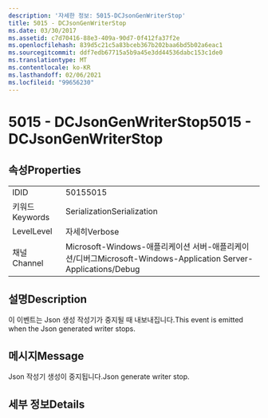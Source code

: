 ```yaml
---
description: '자세한 정보: 5015-DCJsonGenWriterStop'
title: 5015 - DCJsonGenWriterStop
ms.date: 03/30/2017
ms.assetid: c7d70416-88e3-409a-90d7-0f412fa37f2e
ms.openlocfilehash: 839d5c21c5a83bceb367b202baa6bd5b02a6eac1
ms.sourcegitcommit: ddf7edb67715a5b9a45e3dd44536dabc153c1de0
ms.translationtype: MT
ms.contentlocale: ko-KR
ms.lasthandoff: 02/06/2021
ms.locfileid: "99656230"
---
```

# <a name="5015---dcjsongenwriterstop"></a><span data-ttu-id="a8a39-103">5015 - DCJsonGenWriterStop</span><span class="sxs-lookup"><span data-stu-id="a8a39-103">5015 - DCJsonGenWriterStop</span></span>

## <a name="properties"></a><span data-ttu-id="a8a39-104">속성</span><span class="sxs-lookup"><span data-stu-id="a8a39-104">Properties</span></span>  
  
|||  
|-|-|  
|<span data-ttu-id="a8a39-105">ID</span><span class="sxs-lookup"><span data-stu-id="a8a39-105">ID</span></span>|<span data-ttu-id="a8a39-106">5015</span><span class="sxs-lookup"><span data-stu-id="a8a39-106">5015</span></span>|  
|<span data-ttu-id="a8a39-107">키워드</span><span class="sxs-lookup"><span data-stu-id="a8a39-107">Keywords</span></span>|<span data-ttu-id="a8a39-108">Serialization</span><span class="sxs-lookup"><span data-stu-id="a8a39-108">Serialization</span></span>|  
|<span data-ttu-id="a8a39-109">Level</span><span class="sxs-lookup"><span data-stu-id="a8a39-109">Level</span></span>|<span data-ttu-id="a8a39-110">자세히</span><span class="sxs-lookup"><span data-stu-id="a8a39-110">Verbose</span></span>|  
|<span data-ttu-id="a8a39-111">채널</span><span class="sxs-lookup"><span data-stu-id="a8a39-111">Channel</span></span>|<span data-ttu-id="a8a39-112">Microsoft-Windows-애플리케이션 서버-애플리케이션/디버그</span><span class="sxs-lookup"><span data-stu-id="a8a39-112">Microsoft-Windows-Application Server-Applications/Debug</span></span>|  
  
## <a name="description"></a><span data-ttu-id="a8a39-113">설명</span><span class="sxs-lookup"><span data-stu-id="a8a39-113">Description</span></span>  

 <span data-ttu-id="a8a39-114">이 이벤트는 Json 생성 작성기가 중지될 때 내보내집니다.</span><span class="sxs-lookup"><span data-stu-id="a8a39-114">This event is emitted when the Json generated writer stops.</span></span>  
  
## <a name="message"></a><span data-ttu-id="a8a39-115">메시지</span><span class="sxs-lookup"><span data-stu-id="a8a39-115">Message</span></span>  

 <span data-ttu-id="a8a39-116">Json 작성기 생성이 중지됩니다.</span><span class="sxs-lookup"><span data-stu-id="a8a39-116">Json generate writer stop.</span></span>  
  
## <a name="details"></a><span data-ttu-id="a8a39-117">세부 정보</span><span class="sxs-lookup"><span data-stu-id="a8a39-117">Details</span></span>
